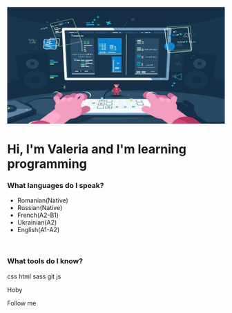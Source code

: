 <img style="background-size: cover;" src="assets/programing.jpg" alt="">
<h1>Hi, I'm Valeria and I'm learning programming</h1>
<h3>What languages do I speak?</h3>
<ul>
        <li>Romanian(Native)</li>
        <li>Russian(Native)</li>
        <li>French(A2-B1)</li>
        <li>Ukrainian(A2)</li>
        <li>English(A1-A2)</li>
</ul>
<br>
<h3>What tools do I know?</h3>
css html sass git js




Hoby

Follow me 
